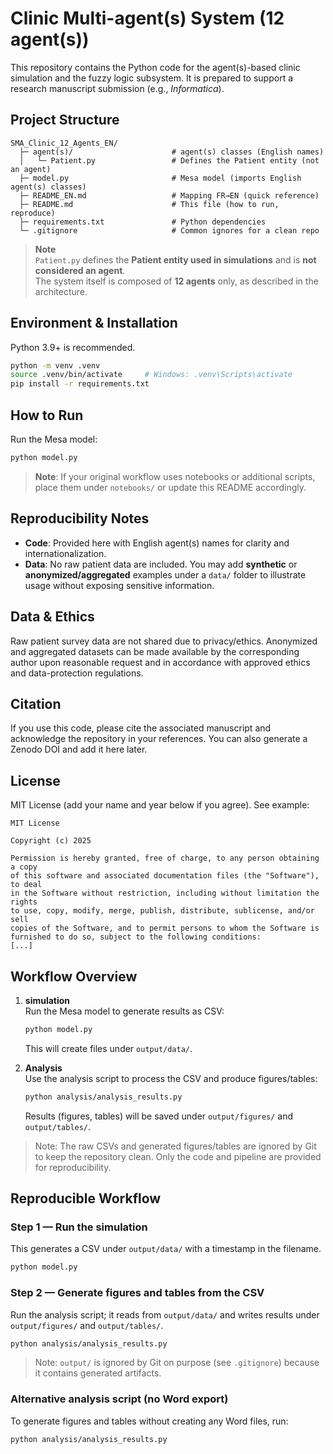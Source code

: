 # Clinic Multi-agent(s) System (12 agent(s))

This repository contains the Python code for the agent(s)-based clinic simulation and the fuzzy logic subsystem. It is prepared to support a research manuscript submission (e.g., *Informatica*).

## Project Structure
```
SMA_Clinic_12_Agents_EN/
  ├─ agent(s)/                      # agent(s) classes (English names)
  │   └─ Patient.py                 # Defines the Patient entity (not an agent)
  ├─ model.py                       # Mesa model (imports English agent(s) classes)
  ├─ README_EN.md                   # Mapping FR→EN (quick reference)
  ├─ README.md                      # This file (how to run, reproduce)
  ├─ requirements.txt               # Python dependencies
  └─ .gitignore                     # Common ignores for a clean repo
```

> **Note**  
> `Patient.py` defines the **Patient entity used in simulations** and is **not considered an agent**.  
> The system itself is composed of **12 agents** only, as described in the architecture.


## Environment & Installation
Python 3.9+ is recommended.

```bash
python -m venv .venv
source .venv/bin/activate     # Windows: .venv\Scripts\activate
pip install -r requirements.txt
```

## How to Run
Run the Mesa model:
```bash
python model.py
```

> **Note**: If your original workflow uses notebooks or additional scripts, place them under `notebooks/` or update this README accordingly.

## Reproducibility Notes
- **Code**: Provided here with English agent(s) names for clarity and internationalization.
- **Data**: No raw patient data are included. You may add **synthetic** or **anonymized/aggregated** examples under a `data/` folder to illustrate usage without exposing sensitive information.

## Data & Ethics
Raw patient survey data are not shared due to privacy/ethics. Anonymized and aggregated datasets can be made available by the corresponding author upon reasonable request and in accordance with approved ethics and data-protection regulations.

## Citation
If you use this code, please cite the associated manuscript and acknowledge the repository in your references. You can also generate a Zenodo DOI and add it here later.

## License
MIT License (add your name and year below if you agree). See example:
```
MIT License

Copyright (c) 2025

Permission is hereby granted, free of charge, to any person obtaining a copy
of this software and associated documentation files (the "Software"), to deal
in the Software without restriction, including without limitation the rights
to use, copy, modify, merge, publish, distribute, sublicense, and/or sell
copies of the Software, and to permit persons to whom the Software is
furnished to do so, subject to the following conditions:
[...]
```


## Workflow Overview

1. **simulation**  
   Run the Mesa model to generate results as CSV:  
   ```bash
   python model.py
   ```  
   This will create files under `output/data/`.

2. **Analysis**  
   Use the analysis script to process the CSV and produce figures/tables:  
   ```bash
   python analysis/analysis_results.py
   ```  
   Results (figures, tables) will be saved under `output/figures/` and `output/tables/`.

> Note: The raw CSVs and generated figures/tables are ignored by Git to keep the repository clean. Only the code and pipeline are provided for reproducibility.


## Reproducible Workflow

### Step 1 — Run the simulation
This generates a CSV under `output/data/` with a timestamp in the filename.
```bash
python model.py
```

### Step 2 — Generate figures and tables from the CSV
Run the analysis script; it reads from `output/data/` and writes results under `output/figures/` and `output/tables/`.
```bash
python analysis/analysis_results.py
```

> Note: `output/` is ignored by Git on purpose (see `.gitignore`) because it contains generated artifacts.

### Alternative analysis script (no Word export)
To generate figures and tables without creating any Word files, run:
```bash
python analysis/analysis_results.py
```
